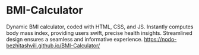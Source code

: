 # BMI-Calculator
Dynamic BMI calculator, coded with HTML, CSS, and JS. Instantly computes body mass index, providing users swift, precise health insights. Streamlined design ensures a seamless and informative experience.
https://nodo-bezhitashvili.github.io/BMI-Calculator/
